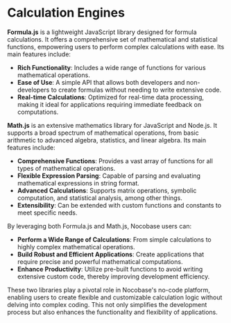 # Calculation Engines

**Formula.js** is a lightweight JavaScript library designed for formula calculations. It offers a comprehensive set of mathematical and statistical functions, empowering users to perform complex calculations with ease. Its main features include:

- **Rich Functionality**: Includes a wide range of functions for various mathematical operations.
- **Ease of Use**: A simple API that allows both developers and non-developers to create formulas without needing to write extensive code.
- **Real-time Calculations**: Optimized for real-time data processing, making it ideal for applications requiring immediate feedback on computations.

**Math.js** is an extensive mathematics library for JavaScript and Node.js. It supports a broad spectrum of mathematical operations, from basic arithmetic to advanced algebra, statistics, and linear algebra. Its main features include:

- **Comprehensive Functions**: Provides a vast array of functions for all types of mathematical operations.
- **Flexible Expression Parsing**: Capable of parsing and evaluating mathematical expressions in string format.
- **Advanced Calculations**: Supports matrix operations, symbolic computation, and statistical analysis, among other things.
- **Extensibility**: Can be extended with custom functions and constants to meet specific needs.

By leveraging both Formula.js and Math.js, Nocobase users can:

- **Perform a Wide Range of Calculations**: From simple calculations to highly complex mathematical operations.
- **Build Robust and Efficient Applications**: Create applications that require precise and powerful mathematical computations.
- **Enhance Productivity**: Utilize pre-built functions to avoid writing extensive custom code, thereby improving development efficiency.

These two libraries play a pivotal role in Nocobase's no-code platform, enabling users to create flexible and customizable calculation logic without delving into complex coding. This not only simplifies the development process but also enhances the functionality and flexibility of applications.
